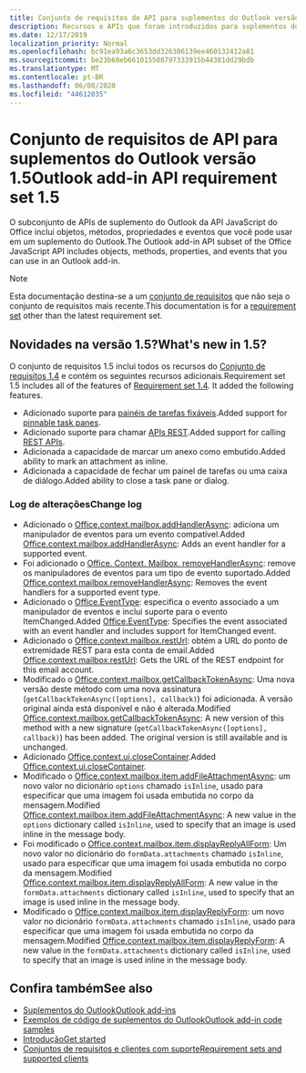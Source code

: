 ```yaml
---
title: Conjunto de requisitos de API para suplementos do Outlook versão 1.5
description: Recursos e APIs que foram introduzidos para suplementos do Outlook e APIs JavaScript do Office como parte da API de caixa de correio 1,5.
ms.date: 12/17/2019
localization_priority: Normal
ms.openlocfilehash: bc91ea93a6c3653dd326306139ee460132412a81
ms.sourcegitcommit: be23b68eb661015508797333915b44381dd29bdb
ms.translationtype: MT
ms.contentlocale: pt-BR
ms.lasthandoff: 06/08/2020
ms.locfileid: "44612035"
---
```

# <a name="outlook-add-in-api-requirement-set-15"></a><span data-ttu-id="7b0d6-103">Conjunto de requisitos de API para suplementos do Outlook versão 1.5</span><span class="sxs-lookup"><span data-stu-id="7b0d6-103">Outlook add-in API requirement set 1.5</span></span>

<span data-ttu-id="7b0d6-104">O subconjunto de APIs de suplemento do Outlook da API JavaScript do Office inclui objetos, métodos, propriedades e eventos que você pode usar em um suplemento do Outlook.</span><span class="sxs-lookup"><span data-stu-id="7b0d6-104">The Outlook add-in API subset of the Office JavaScript API includes objects, methods, properties, and events that you can use in an Outlook add-in.</span></span>

> [!NOTE]
> <span data-ttu-id="7b0d6-105">Esta documentação destina-se a um [conjunto de requisitos](../../requirement-sets/outlook-api-requirement-sets.md) que não seja o conjunto de requisitos mais recente.</span><span class="sxs-lookup"><span data-stu-id="7b0d6-105">This documentation is for a [requirement set](../../requirement-sets/outlook-api-requirement-sets.md) other than the latest requirement set.</span></span>

## <a name="whats-new-in-15"></a><span data-ttu-id="7b0d6-106">Novidades na versão 1.5?</span><span class="sxs-lookup"><span data-stu-id="7b0d6-106">What's new in 1.5?</span></span>

<span data-ttu-id="7b0d6-p101">O conjunto de requisitos 1.5 inclui todos os recursos do [Conjunto de requisitos 1.4](../requirement-set-1.4/outlook-requirement-set-1.4.md) e contém os seguintes recursos adicionais.</span><span class="sxs-lookup"><span data-stu-id="7b0d6-p101">Requirement set 1.5 includes all of the features of [Requirement set 1.4](../requirement-set-1.4/outlook-requirement-set-1.4.md). It added the following features.</span></span>

- <span data-ttu-id="7b0d6-109">Adicionado suporte para [painéis de tarefas fixáveis](../../../outlook/pinnable-taskpane.md).</span><span class="sxs-lookup"><span data-stu-id="7b0d6-109">Added support for [pinnable task panes](../../../outlook/pinnable-taskpane.md).</span></span>
- <span data-ttu-id="7b0d6-110">Adicionado suporte para chamar [APIs REST](../../../outlook/use-rest-api.md).</span><span class="sxs-lookup"><span data-stu-id="7b0d6-110">Added support for calling [REST APIs](../../../outlook/use-rest-api.md).</span></span>
- <span data-ttu-id="7b0d6-111">Adicionada a capacidade de marcar um anexo como embutido.</span><span class="sxs-lookup"><span data-stu-id="7b0d6-111">Added ability to mark an attachment as inline.</span></span>
- <span data-ttu-id="7b0d6-112">Adicionada a capacidade de fechar um painel de tarefas ou uma caixa de diálogo.</span><span class="sxs-lookup"><span data-stu-id="7b0d6-112">Added ability to close a task pane or dialog.</span></span>

### <a name="change-log"></a><span data-ttu-id="7b0d6-113">Log de alterações</span><span class="sxs-lookup"><span data-stu-id="7b0d6-113">Change log</span></span>

- <span data-ttu-id="7b0d6-114">Adicionado o [Office.context.mailbox.addHandlerAsync](office.context.mailbox.md#methods): adiciona um manipulador de eventos para um evento compatível.</span><span class="sxs-lookup"><span data-stu-id="7b0d6-114">Added [Office.context.mailbox.addHandlerAsync](office.context.mailbox.md#methods): Adds an event handler for a supported event.</span></span>
- <span data-ttu-id="7b0d6-115">Foi adicionado o [Office. Context. Mailbox. removeHandlerAsync](office.context.mailbox.md#methods): remove os manipuladores de eventos para um tipo de evento suportado.</span><span class="sxs-lookup"><span data-stu-id="7b0d6-115">Added [Office.context.mailbox.removeHandlerAsync](office.context.mailbox.md#methods): Removes the event handlers for a supported event type.</span></span>
- <span data-ttu-id="7b0d6-116">Adicionado o [Office.EventType](office.md#eventtype-string): especifica o evento associado a um manipulador de eventos e inclui suporte para o evento ItemChanged.</span><span class="sxs-lookup"><span data-stu-id="7b0d6-116">Added [Office.EventType](office.md#eventtype-string): Specifies the event associated with an event handler and includes support for ItemChanged event.</span></span>
- <span data-ttu-id="7b0d6-117">Adicionado o [Office.context.mailbox.restUrl](office.context.mailbox.md#properties): obtém a URL do ponto de extremidade REST para esta conta de email.</span><span class="sxs-lookup"><span data-stu-id="7b0d6-117">Added [Office.context.mailbox.restUrl](office.context.mailbox.md#properties): Gets the URL of the REST endpoint for this email account.</span></span>
- <span data-ttu-id="7b0d6-p102">Modificado o [Office.context.mailbox.getCallbackTokenAsync](office.context.mailbox.md#methods): Uma nova versão deste método com uma nova assinatura (`getCallbackTokenAsync([options], callback)`) foi adicionada. A versão original ainda está disponível e não é alterada.</span><span class="sxs-lookup"><span data-stu-id="7b0d6-p102">Modified [Office.context.mailbox.getCallbackTokenAsync](office.context.mailbox.md#methods): A new version of this method with a new signature (`getCallbackTokenAsync([options], callback)`) has been added. The original version is still available and is unchanged.</span></span>
- <span data-ttu-id="7b0d6-120">Adicionado [Office.context.ui.closeContainer](/javascript/api/office/office.ui#closecontainer--).</span><span class="sxs-lookup"><span data-stu-id="7b0d6-120">Added [Office.context.ui.closeContainer](/javascript/api/office/office.ui#closecontainer--).</span></span>
- <span data-ttu-id="7b0d6-121">Modificado o [Office.context.mailbox.item.addFileAttachmentAsync](office.context.mailbox.item.md#methods): um novo valor no dicionário `options` chamado `isInline`, usado para especificar que uma imagem foi usada embutida no corpo da mensagem.</span><span class="sxs-lookup"><span data-stu-id="7b0d6-121">Modified [Office.context.mailbox.item.addFileAttachmentAsync](office.context.mailbox.item.md#methods): A new value in the `options` dictionary called `isInline`, used to specify that an image is used inline in the message body.</span></span>
- <span data-ttu-id="7b0d6-122">Foi modificado o [Office.context.mailbox.item.displayReplyAllForm](office.context.mailbox.item.md#methods): Um novo valor no dicionário do `formData.attachments` chamado `isInline`, usado para especificar que uma imagem foi usada embutida no corpo da mensagem.</span><span class="sxs-lookup"><span data-stu-id="7b0d6-122">Modified [Office.context.mailbox.item.displayReplyAllForm](office.context.mailbox.item.md#methods): A new value in the `formData.attachments` dictionary called `isInline`, used to specify that an image is used inline in the message body.</span></span>
- <span data-ttu-id="7b0d6-123">Modificado o [Office.context.mailbox.item.displayReplyForm](office.context.mailbox.item.md#methods): um novo valor no dicionário `formData.attachments` chamado `isInline`, usado para especificar que uma imagem foi usada embutida no corpo da mensagem.</span><span class="sxs-lookup"><span data-stu-id="7b0d6-123">Modified [Office.context.mailbox.item.displayReplyForm](office.context.mailbox.item.md#methods): A new value in the `formData.attachments` dictionary called `isInline`, used to specify that an image is used inline in the message body.</span></span>

## <a name="see-also"></a><span data-ttu-id="7b0d6-124">Confira também</span><span class="sxs-lookup"><span data-stu-id="7b0d6-124">See also</span></span>

- [<span data-ttu-id="7b0d6-125">Suplementos do Outlook</span><span class="sxs-lookup"><span data-stu-id="7b0d6-125">Outlook add-ins</span></span>](../../../outlook/outlook-add-ins-overview.md)
- [<span data-ttu-id="7b0d6-126">Exemplos de código de suplementos do Outlook</span><span class="sxs-lookup"><span data-stu-id="7b0d6-126">Outlook add-in code samples</span></span>](https://developer.microsoft.com/outlook/gallery/?filterBy=Outlook,Samples,Add-ins)
- [<span data-ttu-id="7b0d6-127">Introdução</span><span class="sxs-lookup"><span data-stu-id="7b0d6-127">Get started</span></span>](../../../quickstarts/outlook-quickstart.md)
- [<span data-ttu-id="7b0d6-128">Conjuntos de requisitos e clientes com suporte</span><span class="sxs-lookup"><span data-stu-id="7b0d6-128">Requirement sets and supported clients</span></span>](../../requirement-sets/outlook-api-requirement-sets.md)
